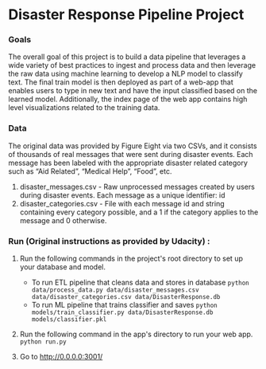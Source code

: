 # Disaster Response Pipeline Project

### Goals
The overall goal of this project is to build a data pipeline that leverages a wide variety of best practices to ingest and process data and then leverage the raw data using machine learning to develop a NLP model to classify text. The final train model is then deployed as part of a web-app that enables users to type in new text and have the input classified based on the learned model. Additionally, the index page of the web app contains high level visualizations related to the training data.

### Data
The original data was provided by Figure Eight via two CSVs, and it consists of thousands of real messages that were sent during disaster events. Each message has been labeled with the appropriate disaster related category such as “Aid Related”, “Medical Help”, “Food”, etc.
1. disaster_messages.csv - Raw unprocessed messages created by users during disaster events. Each message as a unique identifier: id
2. disaster_categories.csv - File with each message id and string containing every category possible, and a 1 if the category applies to the message and 0 otherwise. 




### Run (Original instructions as provided by Udacity) :
1. Run the following commands in the project's root directory to set up your database and model.

    - To run ETL pipeline that cleans data and stores in database
        `python data/process_data.py data/disaster_messages.csv data/disaster_categories.csv data/DisasterResponse.db`
    - To run ML pipeline that trains classifier and saves
        `python models/train_classifier.py data/DisasterResponse.db models/classifier.pkl`

2. Run the following command in the app's directory to run your web app.
    `python run.py`

3. Go to http://0.0.0.0:3001/
